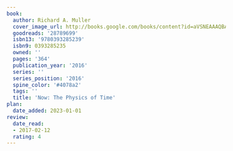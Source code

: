 ```yaml
---
book:
  author: Richard A. Muller
  cover_image_url: http://books.google.com/books/content?id=aVSNEAAAQBAJ&printsec=frontcover&img=1&zoom=1&source=gbs_api
  goodreads: '28789699'
  isbn13: '9780393285239'
  isbn9: 0393285235
  owned: ''
  pages: '364'
  publication_year: '2016'
  series: ''
  series_position: '2016'
  spine_color: '#4078a2'
  tags: ''
  title: 'Now: The Physics of Time'
plan:
  date_added: 2023-01-01
review:
  date_read:
  - 2017-02-12
  rating: 4
---
```

